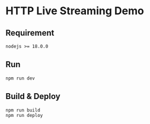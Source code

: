 # HTTP Live Streaming Demo

## Requirement
`nodejs >= 18.0.0`

## Run
```
npm run dev
```

## Build & Deploy
```
npm run build
npm run deploy
```